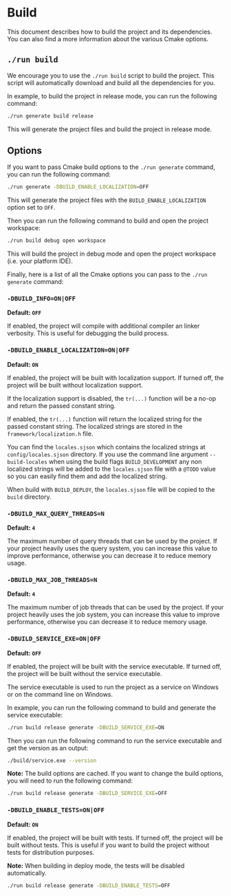 Build
=====

This document describes how to build the project and its dependencies. You can also find a more information about the various Cmake options.

## `./run build`

We encourage you to use the `./run build` script to build the project. This script will automatically download and build all the dependencies for you.

In example, to build the project in release mode, you can run the following command:

```bash
./run generate build release
```

This will generate the project files and build the project in release mode.

## Options

If you want to pass Cmake build options to the `./run generate` command, you can run the following command:

```bash
./run generate -DBUILD_ENABLE_LOCALIZATION=OFF
```

This will generate the project files with the `BUILD_ENABLE_LOCALIZATION` option set to `OFF`.

Then you can run the following command to build and open the project workspace:

```bash
./run build debug open workspace
```

This will build the project in debug mode and open the project workspace (i.e. your platform IDE).

Finally, here is a list of all the Cmake options you can pass to the `./run generate` command:

### `-DBUILD_INFO=ON|OFF`

**Default: `OFF`**

If enabled, the project will compile with additional compiler an linker verbosity. This is useful for debugging the build process.

### `-DBUILD_ENABLE_LOCALIZATION=ON|OFF`

**Default: `ON`**

If enabled, the project will be built with localization support. If turned off, the project will be built without localization support.

If the localization support is disabled, the `tr(...)` function will be a no-op and return the passed constant string.

If enabled, the `tr(...)` function will return the localized string for the passed constant string. The localized strings are stored in the `framework/localization.h` file.

You can find the `locales.sjson` which contains the localized strings at `config/locales.sjson` directory. If you use the command line argument `--build-locales` when using the build flags `BUILD_DEVELOPMENT` any non localized strings will be added to the `locales.sjson` file with a `@TODO` value so you can easily find them and add the localized string.

When build with `BUILD_DEPLOY`, the `locales.sjson` file will be copied to the `build` directory.

### `-DBUILD_MAX_QUERY_THREADS=N`

**Default: `4`**

The maximum number of query threads that can be used by the project. If your project heavily uses the query system, you can increase this value to improve performance, otherwise you can decrease it to reduce memory usage.

### `-DBUILD_MAX_JOB_THREADS=N`

**Default: `4`**

The maximum number of job threads that can be used by the project. If your project heavily uses the job system, you can increase this value to improve performance, otherwise you can decrease it to reduce memory usage.

### `-DBUILD_SERVICE_EXE=ON|OFF`

**Default: `OFF`**

If enabled, the project will be built with the service executable. If turned off, the project will be built without the service executable.

The service executable is used to run the project as a service on Windows or on the command line on Windows.

In example, you can run the following command to build and generate the service executable:

```bash
./run build release generate -DBUILD_SERVICE_EXE=ON
```

Then you can run the following command to run the service executable and get the version as an output:

```bash
./build/service.exe --version
```

**Note:** The build options are cached. If you want to change the build options, you will need to run the following command:

```bash
./run build release generate -DBUILD_SERVICE_EXE=OFF
```

### `-DBUILD_ENABLE_TESTS=ON|OFF`

**Default: `ON`**

If enabled, the project will be built with tests. If turned off, the project will be built without tests. This is useful if you want to build the project without tests for distribution purposes.

**Note:** When building in deploy mode, the tests will be disabled automatically.

```bash	
./run build release generate -DBUILD_ENABLE_TESTS=OFF
```
